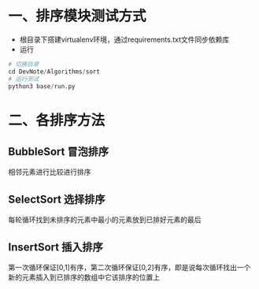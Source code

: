 # 一、排序模块测试方式
- 根目录下搭建virtualenv环境，通过requirements.txt文件同步依赖库
- 运行
```python
# 切换目录
cd DevNote/Algorithms/sort
# 运行测试
python3 base/run.py
```

# 二、各排序方法
## BubbleSort 冒泡排序
相邻元素进行比较进行排序

## SelectSort 选择排序
每轮循环找到未排序的元素中最小的元素放到已排好元素的最后

## InsertSort 插入排序
第一次循环保证[0,1]有序，第二次循环保证[0,2]有序，即是说每次循环找出一个新的元素插入到已排序的数组中它该排序的位置上